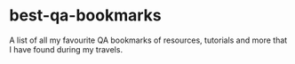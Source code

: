 # best-qa-bookmarks
A list of all my favourite QA bookmarks of resources, tutorials and more that I have found during my travels.
